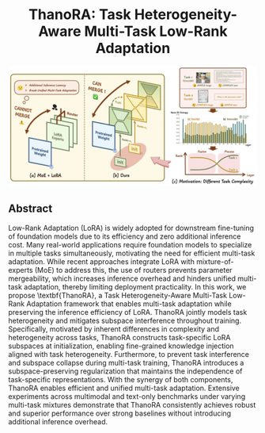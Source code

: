 <h1 align="center">ThanoRA: Task Heterogeneity-Aware Multi-Task Low-Rank Adaptation</h1>

<div align="center">
<img alt="method" src="images/ThanoRA.png">
</div>


<h2> Abstract </h2>

Low-Rank Adaptation (LoRA) is widely adopted for downstream fine-tuning of foundation models due to its efficiency and zero additional inference cost. Many real-world applications require foundation models to specialize in multiple tasks simultaneously, motivating the need for efficient multi-task adaptation. While recent approaches integrate LoRA with mixture-of-experts (MoE) to address this, the use of routers prevents parameter mergeability, which increases inference overhead and hinders unified multi-task adaptation, thereby limiting deployment practicality. In this work, we propose \textbf{ThanoRA}, a Task Heterogeneity-Aware Multi-Task Low-Rank Adaptation framework that enables multi-task adaptation while preserving the inference efficiency of LoRA. ThanoRA jointly models task heterogeneity and mitigates subspace interference throughout training. Specifically, motivated by inherent differences in complexity and heterogeneity across tasks, ThanoRA constructs task-specific LoRA subspaces at initialization, enabling fine-grained knowledge injection aligned with task heterogeneity. Furthermore, to prevent task interference and subspace collapse during multi-task training, ThanoRA introduces a subspace-preserving regularization that maintains the independence of task-specific representations. With the synergy of both components, ThanoRA enables efficient and unified multi-task adaptation. Extensive experiments across multimodal and text-only benchmarks under varying multi-task mixtures demonstrate that ThanoRA consistently achieves robust and superior performance over strong baselines without introducing additional inference overhead.
